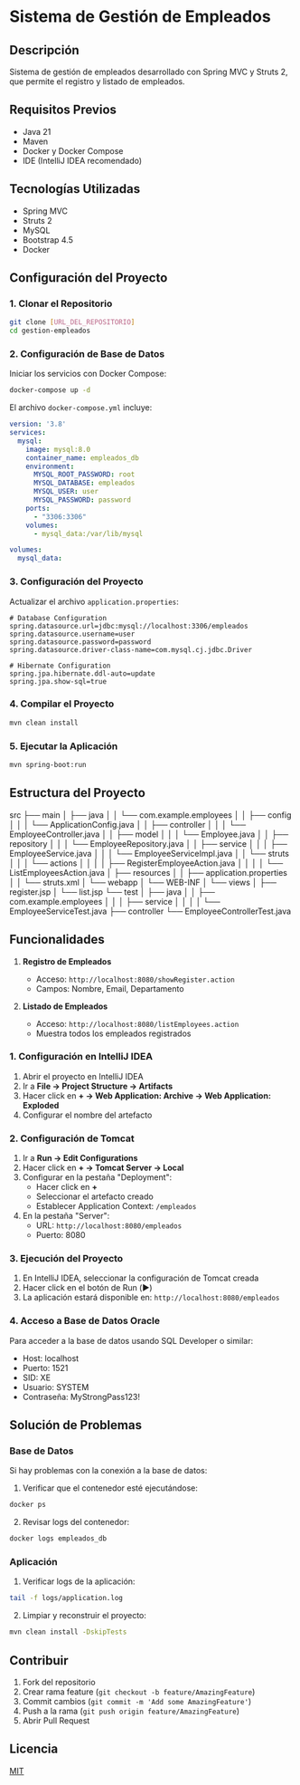 # Sistema de Gestión de Empleados

## Descripción
Sistema de gestión de empleados desarrollado con Spring MVC y Struts 2, que permite el registro y listado de empleados.

## Requisitos Previos
- Java 21
- Maven
- Docker y Docker Compose
- IDE (IntelliJ IDEA recomendado)

## Tecnologías Utilizadas
- Spring MVC
- Struts 2
- MySQL
- Bootstrap 4.5
- Docker

## Configuración del Proyecto

### 1. Clonar el Repositorio
```bash
git clone [URL_DEL_REPOSITORIO]
cd gestion-empleados
```

### 2. Configuración de Base de Datos
Iniciar los servicios con Docker Compose:

```bash
docker-compose up -d
```

El archivo `docker-compose.yml` incluye:
```yaml
version: '3.8'
services:
  mysql:
    image: mysql:8.0
    container_name: empleados_db
    environment:
      MYSQL_ROOT_PASSWORD: root
      MYSQL_DATABASE: empleados
      MYSQL_USER: user
      MYSQL_PASSWORD: password
    ports:
      - "3306:3306"
    volumes:
      - mysql_data:/var/lib/mysql

volumes:
  mysql_data:
```

### 3. Configuración del Proyecto
Actualizar el archivo `application.properties`:

```properties
# Database Configuration
spring.datasource.url=jdbc:mysql://localhost:3306/empleados
spring.datasource.username=user
spring.datasource.password=password
spring.datasource.driver-class-name=com.mysql.cj.jdbc.Driver

# Hibernate Configuration
spring.jpa.hibernate.ddl-auto=update
spring.jpa.show-sql=true
```

### 4. Compilar el Proyecto
```bash
mvn clean install
```

### 5. Ejecutar la Aplicación
```bash
mvn spring-boot:run
```

## Estructura del Proyecto

src 
├── main 
│ ├── java 
│ │ └── com.example.employees 
│ │ ├── config 
│ │ │ └── ApplicationConfig.java 
│ │ ├── controller 
│ │ │ └── EmployeeController.java 
│ │ ├── model 
│ │ │ └── Employee.java 
│ │ ├── repository 
│ │ │ └── EmployeeRepository.java 
│ │ ├── service 
│ │ │ ├── EmployeeService.java 
│ │ │ └── EmployeeServiceImpl.java
│ │ └── struts 
│ │ │  └── actions 
│ │ │  │  ├── RegisterEmployeeAction.java 
│ │ │  │  └── ListEmployeesAction.java 
│ ├── resources 
│ │ ├── application.properties 
│ │ └── struts.xml 
│ └── webapp 
│ └── WEB-INF 
│ └── views 
│ ├── register.jsp 
│ └── list.jsp 
└── test
│ ├── java
│ │ ├── com.example.employees
│ │ │ ├── service 
│ │ │ │ └── EmployeeServiceTest.java
├── controller
└── EmployeeControllerTest.java

## Funcionalidades
1. **Registro de Empleados**
    - Acceso: `http://localhost:8080/showRegister.action`
    - Campos: Nombre, Email, Departamento

2. **Listado de Empleados**
    - Acceso: `http://localhost:8080/listEmployees.action`
    - Muestra todos los empleados registrados

### 1. Configuración en IntelliJ IDEA
1. Abrir el proyecto en IntelliJ IDEA
2. Ir a **File → Project Structure → Artifacts**
3. Hacer click en **+ → Web Application: Archive → Web Application: Exploded**
4. Configurar el nombre del artefacto

### 2. Configuración de Tomcat
1. Ir a **Run → Edit Configurations**
2. Hacer click en **+ → Tomcat Server → Local**
3. Configurar en la pestaña "Deployment":
    - Hacer click en **+**
    - Seleccionar el artefacto creado
    - Establecer Application Context: `/empleados`
4. En la pestaña "Server":
    - URL: `http://localhost:8080/empleados`
    - Puerto: 8080
   
### 3. Ejecución del Proyecto
1. En IntelliJ IDEA, seleccionar la configuración de Tomcat creada
2. Hacer click en el botón de Run (▶️)
3. La aplicación estará disponible en: `http://localhost:8080/empleados`

### 4. Acceso a Base de Datos Oracle
Para acceder a la base de datos usando SQL Developer o similar:
- Host: localhost
- Puerto: 1521
- SID: XE
- Usuario: SYSTEM
- Contraseña: MyStrongPass123!


## Solución de Problemas

### Base de Datos
Si hay problemas con la conexión a la base de datos:
1. Verificar que el contenedor esté ejecutándose:
```bash
docker ps
```

2. Revisar logs del contenedor:
```bash
docker logs empleados_db
```

### Aplicación
1. Verificar logs de la aplicación:
```bash
tail -f logs/application.log
```

2. Limpiar y reconstruir el proyecto:
```bash
mvn clean install -DskipTests
```

## Contribuir
1. Fork del repositorio
2. Crear rama feature (`git checkout -b feature/AmazingFeature`)
3. Commit cambios (`git commit -m 'Add some AmazingFeature'`)
4. Push a la rama (`git push origin feature/AmazingFeature`)
5. Abrir Pull Request

## Licencia
[MIT](https://choosealicense.com/licenses/mit/)
